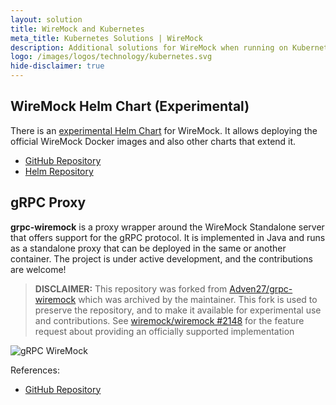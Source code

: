 ```yaml
---
layout: solution
title: WireMock and Kubernetes
meta_title: Kubernetes Solutions | WireMock
description: Additional solutions for WireMock when running on Kubernetes
logo: /images/logos/technology/kubernetes.svg
hide-disclaimer: true
---
```


## WireMock Helm Chart (Experimental)

There is an [experimental Helm Chart](https://wiremock.github.io/helm-charts/) for WireMock.
It allows deploying the official WireMock Docker images and also other charts that extend it.

- [GitHub Repository](https://github.com/wiremock/helm-charts)
- [Helm Repository](https://wiremock.github.io/helm-charts/)

## gRPC Proxy

**grpc-wiremock** is a proxy wrapper around the WireMock Standalone server that offers support
for the gRPC protocol.
It is implemented in Java and runs as a standalone proxy
that can be deployed in the same or another container.
The project is under active development, and the contributions are welcome!

> **DISCLAIMER:** This repository was forked from [Adven27/grpc-wiremock](https://github.com/Adven27/grpc-wiremock) which was archived by the maintainer.
> This fork is used to preserve the repository, and to make it available for experimental use and contributions.
> See [wiremock/wiremock #2148](https://github.com/wiremock/wiremock/issues/2148) for the feature request about providing an officially supported implementation

![gRPC WireMock](https://cdn.jsdelivr.net/gh/wiremock/grpc-wiremock/doc/overview.drawio.svg)

References:

- [GitHub Repository](https://github.com/wiremock/grpc-wiremock)
